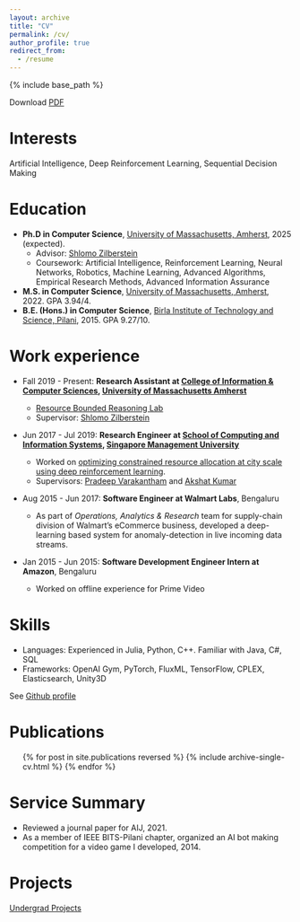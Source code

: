 ```yaml
---
layout: archive
title: "CV"
permalink: /cv/
author_profile: true
redirect_from:
  - /resume
---
```


{% include base_path %}

Download [PDF](https://bhatiaabhinav.github.io/files/abhinavbhatia_resume_20220708.pdf)

Interests
=========
Artificial Intelligence, Deep Reinforcement Learning, Sequential Decision Making

Education
=========
* **Ph.D in Computer Science**, [University of Massachusetts, Amherst](https://www.cics.umass.edu/), 2025 (expected).
  * Advisor: [Shlomo Zilberstein](https://groups.cs.umass.edu/shlomo/)
  * Coursework: Artificial Intelligence, Reinforcement Learning, Neural Networks, Robotics, Machine Learning, Advanced Algorithms, Empirical Research Methods, Advanced Information Assurance
* **M.S. in Computer Science**, [University of Massachusetts, Amherst](https://www.cics.umass.edu/), 2022. GPA 3.94/4.
* **B.E. (Hons.) in Computer Science**, [Birla Institute of Technology and Science, Pilani](https://bits-pilani.ac.in/), 2015. GPA 9.27/10.

Work experience
======
* Fall 2019 - Present: **Research Assistant at [College of Information & Computer Sciences](https://www.cics.umass.edu/), [University of Massachusetts Amherst](https://www.umass.edu)**
  * [Resource Bounded Reasoning Lab](https://groups.cs.umass.edu/shlomo/)
  * Supervisor: [Shlomo Zilberstein](https://groups.cs.umass.edu/shlomo/)

* Jun 2017 - Jul 2019:  **Research Engineer at [School of Computing and Information Systems](https://scis.smu.edu.sg), [Singapore Management University](https://www.smu.edu.sg)**
  * Worked on [optimizing constrained resource allocation at city scale using deep reinforcement learning](https://bhatiaabhinav.github.io/publication/BVKicaps2019).
  * Supervisors: [Pradeep Varakantham](http://www.mysmu.edu/faculty/pradeepv/) and [Akshat Kumar](http://www.mysmu.edu/faculty/akshatkumar/index.html)


* Aug 2015 - Jun 2017: **Software Engineer at Walmart Labs**, Bengaluru
  * As part of _Operations, Analytics & Research_ team for supply-chain division of Walmart’s eCommerce business, developed a deep-learning based system for 
anomaly-detection in live incoming data streams.

* Jan 2015 - Jun 2015: **Software Development Engineer Intern at Amazon**, Bengaluru
  * Worked on offline experience for Prime Video

Skills
======
<!-- * Skill 1
* Skill 2
  * Sub-skill 2.1
  * Sub-skill 2.2
  * Sub-skill 2.3
* Skill 3 -->

- Languages: Experienced in Julia, Python, C++. Familiar with Java, C#, SQL
- Frameworks: OpenAI Gym, PyTorch, FluxML, TensorFlow, CPLEX, Elasticsearch, Unity3D

See [Github profile](https://github.com/bhatiaabhinav)

Publications
======
  <ul>{% for post in site.publications reversed %}
    {% include archive-single-cv.html %}
  {% endfor %}</ul>
  
<!-- Talks
======
  <ul>{% for post in site.talks %}
    {% include archive-single-talk-cv.html %}
  {% endfor %}</ul> -->
  
<!-- Teaching
======
  <ul>{% for post in site.teaching %}
    {% include archive-single-cv.html %}
  {% endfor %}</ul> -->
  
Service Summary
==============
* Reviewed a journal paper for AIJ, 2021.
* As a member of IEEE BITS-Pilani chapter, organized an AI bot making competition for a video game I developed, 2014.

Projects
========

[Undergrad Projects](https://bhatiaabhinav.github.io/posts/undergrad-projects/)